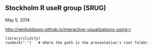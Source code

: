 ## Stockholm R useR group (SRUG)

May 5, 2014

http://reinholdsson.github.io/interactive-visualizations-using-r

```{r}
library(slidify)
runDeck(".")   # where the path is the presentation's root folder
```
